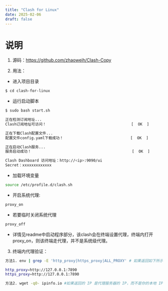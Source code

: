 ```yaml
---
title: "Clash for Linux"
date: 2025-02-06
draft: false
---
```


# 说明

1. 源码：<https://github.com/zhaoweih/Clash-Copy>

2. 用法：
- 进入项目目录

```bash
$ cd clash-for-linux
```

- 运行启动脚本

```bash
$ sudo bash start.sh

正在检测订阅地址...
Clash订阅地址可访问！                                      [  OK  ]

正在下载Clash配置文件...
配置文件config.yaml下载成功！                              [  OK  ]

正在启动Clash服务...
服务启动成功！                                             [  OK  ]

Clash Dashboard 访问地址：http://<ip>:9090/ui
Secret：xxxxxxxxxxxxx
```
- 加载环境变量
```bash  
source /etc/profile.d/clash.sh
```

- 开启系统代理:
```bash
proxy_on
```

- 若要临时关闭系统代理
```bash
proxy_off
```

- 详情见readme中启动程序部分，该clash会在终端设置代理，终端内打开proxy_on，则该终端走代理，并不是系统级代理。
   
3. 终端内代理验证：
```bash
方法1. env | grep -E 'http_proxy|https_proxy|ALL_PROXY' # 如果返回如下所示，则代理生效

http_proxy=http://127.0.0.1:7890
https_proxy=http://127.0.0.1:7890

方法2. wget -qO- ipinfo.io #如果返回的 IP 是代理服务器的 IP，而不是你的本地 IP，说明 wget 走了代理。
```


